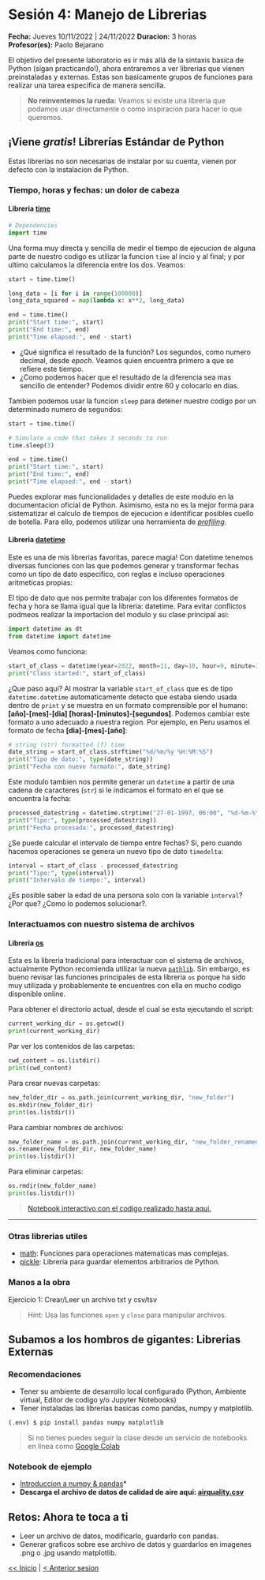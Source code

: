 # Sesión 4: Manejo de Librerias

**Fecha:** Jueves 10/11/2022 | 24/11/2022
**Duracion:** 3 horas  
**Profesor(es):** Paolo Bejarano  

El objetivo del presente laboratorio es ir más allá de la sintaxis basica de Python (sigan practicando!), ahora entraremos a ver librerias que vienen preinstaladas y externas. Estas son basicamente grupos de funciones para realizar una tarea especifica de manera sencilla.

> **No reinventemos la rueda:** Veamos si existe una libreria que podamos usar directamente o como inspiracion para hacer lo que queremos.

## ¡Viene *gratis*! Librerías Estándar de Python

Estas librerias no son necesarias de instalar por su cuenta, vienen por defecto con la instalacion de Python.

### Tiempo, horas y fechas: un dolor de cabeza

#### Libreria [time](https://docs.python.org/3/library/time.html)

```python
# Dependencies
import time
```

Una forma muy directa y sencilla de medir el tiempo de ejecucion de alguna parte de nuestro codigo es utilizar la funcion `time` al incio y al final; y por ultimo calculamos la diferencia entre los dos. Veamos:

```python
start = time.time()

long_data = [i for i in range(100000)]
long_data_squared = map(lambda x: x**2, long_data)

end = time.time()
print("Start time:", start)
print("End time:", end)
print("Time elapsed:", end - start)
```

- ¿Qué significa el resultado de la función? Los segundos, como numero decimal, desde *epoch*. Veamos quien encuentra primero a que se refiere este tiempo.
- ¿Como podemos hacer que el resultado de la diferencia sea mas sencillo de entender? Podemos dividir entre 60 y colocarlo en dias.

Tambien podemos usar la funcion `sleep` para detener nuestro codigo por un determinado numero de segundos:

```python
start = time.time()

# Simulate a code that takes 3 seconds to run
time.sleep(3)

end = time.time()
print("Start time:", start)
print("End time:", end)
print("Time elapsed:", end - start)
```

Puedes explorar mas funcionalidades y detalles de este modulo en la documentacion oficial de Python. Asimismo, esta no es la mejor forma para sistematizar el calculo de tiempos de ejecucion e identificar posibles cuello de botella. Para ello, podemos utilizar una herramienta de [*profiling*](https://docs.python.org/3/library/profile.html).

#### Libreria [datetime](https://docs.python.org/3/library/datetime.html)

Este es una de mis librerias favoritas, parece magia! Con datetime tenemos diversas funciones con las que podemos generar y transformar fechas como un tipo de dato especifico, con reglas e incluso operaciones aritmeticas propias:

El tipo de dato que nos permite trabajar con los diferentes formatos de fecha y hora se llama igual que la libreria: datetime. Para evitar conflictos podmeos realizar la importacion del modulo y su clase principal asi:

```python
import datetime as dt
from datetime import datetime
```

Veamos como funciona:

```python
start_of_class = datetime(year=2022, month=11, day=10, hour=9, minute=30, second=0, microsecond=0)
print("Class started:", start_of_class)
```

¿Que paso aqui? Al mostrar la variable `start_of_class` que es de tipo `datetime.datetime` automaticamente detecto que estaba siendo usada dentro de `print` y se muestra en un formato comprensible por el humano: **[año]-[mes]-[dia] [horas]-[minutos]-[segundos]**. Podemos cambiar este formato a uno adecuado a nuestra region. Por ejemplo, en Peru usamos el formato de fecha **[dia]-[mes]-[año]**:

```python
# string (str) formatted (f) time
date_string = start_of_class.strftime("%d/%m/%y %H:%M:%S")
print("Tipo de dato:", type(date_string))
print("Fecha con nuevo formato:", date_string)
```

Este modulo tambien nos permite generar un `datetime` a partir de una cadena de caracteres (`str`) si le indicamos el formato en el que se encuentra la fecha:

```python
processed_datestring = datetime.strptime("27-01-1997, 06:00", "%d-%m-%Y, %I:%M")
print("Tipo:", type(processed_datestring))
print("Fecha procesada:", processed_datestring)
```

¿Se puede calcular el intervalo de tiempo entre fechas? Si, pero cuando hacemos operaciones se genera un nuevo tipo de dato `timedelta`:

```python
interval = start_of_class - processed_datestring
print("Tipo:", type(interval))
print("Intervalo de tiempo:", interval)
```

¿Es posible saber la edad de una persona solo con la variable `interval`? ¿Por que? ¿Como lo podemos solucionar?.

### Interactuamos con nuestro sistema de archivos

#### Libreria [os](https://docs.python.org/3/library/os.html)

Esta es la libreria tradicional para interactuar con el sistema de archivos, actualmente Python recomienda utilizar la nueva [`pathlib`](https://docs.python.org/3/library/pathlib.html#correspondence-to-tools-in-the-os-module). Sin embargo, es bueno revisar las funciones principales de esta libreria `os` porque ha sido muy utilizada y probablemente te encuentres con ella en mucho codigo disponible online.

Para obtener el directorio actual, desde el cual se esta ejecutando el script:

```python
current_working_dir = os.getcwd()
print(current_working_dir)
```

Par ver los contenidos de las carpetas:

```python
cwd_content = os.listdir()
print(cwd_content)
```

Para crear nuevas carpetas:

```python
new_folder_dir = os.path.join(current_working_dir, "new_folder")
os.mkdir(new_folder_dir)
print(os.listdir())
```

Para cambiar nombres de archivos:

```python
new_folder_name = os.path.join(current_working_dir, "new_folder_renamed")
os.rename(new_folder_dir, new_folder_name)
print(os.listdir())
```

Para eliminar carpetas:

```python
os.rmdir(new_folder_name)
print(os.listdir())
```

> [Notebook interactivo con el codigo realizado hasta aqui.](nbs/session_4.ipynb)

---

### Otras librerias utiles

- [math](https://docs.python.org/3/library/math.html): Funciones para operaciones matematicas mas complejas.
- [pickle](https://docs.python.org/3/library/pickle.html): Libreria para guardar elementos arbitrarios de Python. 

### Manos a la obra

Ejercicio 1: Crear/Leer un archivo txt y csv/tsv

> Hint: Usa las funciones `open` y `close` para manipular archivos.

## Subamos a los hombros de gigantes: Librerias Externas

### Recomendaciones

- Tener su ambiente de desarrollo local configurado (Python, Ambiente virtual, Editor de codigo y/o Jupyter Notebooks)
- Tener instaladas las librerias basicas como pandas, numpy y matplotlib.

```sh
(.env) $ pip install pandas numpy matplotlib
```

> Si no tienes puedes seguir la clase desde un servicio de notebooks en linea como [Google Colab](https://colab.research.google.com/)

### Notebook de ejemplo

- [Introduccion a numpy & pandas](nbs/intro_numpy_pandas.ipynb)*
- **Descarga el archivo de datos de calidad de aire aqui: [airquality.csv](nbs/data/airquality.csv)**

## Retos: Ahora te toca a ti

- Leer un archivo de datos, modificarlo, guardarlo con pandas.
- Generar graficos sobre ese archivo de datos y guardarlos en imagenes .png o .jpg usando matplotlib.

[<< Inicio](README.md)  |  [< Anterior sesion](session_3.md)
